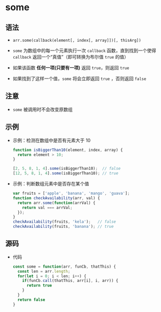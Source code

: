 # some

## 语法

+ `arr.some(callback(element[, index[, array]])[, thisArg])`

+ `some` 为数组中的每一个元素执行一次 `callback` 函数，直到找到一个使得 `callback` 返回一个“真值”（即可转换为布尔值 `true` 的值）

+ 如果该函数 **任何一项(只要有一项)** 返回 `true`，则返回 `true`

+ 如果找到了这样一个值，`some` 将会立即返回 `true` ，否则返回 `false`

## 注意

+ `some` 被调用时不会改变原数组

## 示例

+ 示例：检测在数组中是否有元素大于 10

  ```js
  function isBiggerThan10(element, index, array) {
    return element > 10;
  }

  [2, 5, 8, 1, 4].some(isBiggerThan10);  // false
  [12, 5, 8, 1, 4].some(isBiggerThan10); // true
  ```

+ 示例：判断数组元素中是否存在某个值

  ```js
  var fruits = ['apple', 'banana', 'mango', 'guava'];
  function checkAvailability(arr, val) {
    return arr.some(function(arrVal) {
      return val === arrVal;
    });
  }
  checkAvailability(fruits, 'kela');   // false
  checkAvailability(fruits, 'banana'); // true
  ```

## 源码

+ 代码

  ```js
  const some = function(arr, funCb, thatThis) {
    const len = arr.length;
    for(let i = 0; i < len; i++) {
      if(funCb.call(thatThis, arr[i], i, arr)) {
        return true
      }
    }
    return false
  }
  ```
